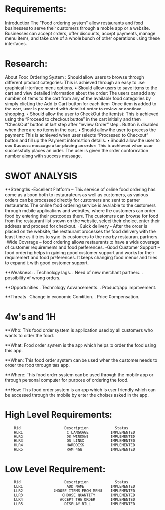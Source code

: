 # Requirements:

Introduction The "Food ordering system" allow restaurants and food businesses to serve their customers through a mobile app or a website. Businesses can accept orders, offer discounts, accept payments, manage menu items, and take care of a whole bunch of other operations using these interfaces.

# Research:

About Food Ordering System :
Should allow users to browse through different product categories: This is achieved through
an easy to use graphical interface menu options.
• Should allow users to save items to the cart and view detailed information about the order:
The users can add any number of items to the cart from any of the available food categories by
simply clicking the Add to Cart button for each item. Once item is added to the cart, user is
presented with detailed order to review or continue shopping.
• Should allow the user to CheckOut the item(s): This is achieved using the “Proceed to checkout
button” in the cart initially and then “CheckOut” button at last step after “review Order” step..
Button is disabled when there are no items in the cart.
• Should allow the user to process the payment: This is achieved when user selects “Processed to
Checkout” button and fill up the Payment information details.
• Should allow the user to see Success message after placing an order: This is achieved when
user successfully places an order. The user is given the order conformation number along with
success message.

# SWOT ANALYSIS

**Strengths
-Excellent Platform – This service of online food ordering has come as a boon both to restaurateurs as well as customers, as various orders can be processed directly for customers and sent to parner restaurants. The online food ordering service is available to the customers through mobile applications and websites, where the customers can order food by entering their postcodes there. The customers can browse for food from the restaurant list shown on the website, select their choice, enter their address and proceed for checkout.
-Quick delivery – After the order is placed on the website, the restaurant processes the food delivery with the least time as it tries to sync its customers to the nearby restaurant partners.
-Wide Coverage –  food ordering allows restaurants to have a wide coverage of customer requirements and food preferences.
-Good Customer Support –  food ordering helps in gaining good customer support and works for their requirement and food preferences. It keeps changing food menus and tries to expand it with good customer support.

 **Weakness:
. Technology lags.
. Need of new merchant partners.
. possibility of wrong orders.

 **Opportunities
. Technology Advancements.
. Product/app improvement.

**Threats
. Change in economic Condition.
. Price Compensation.

# 4w's and 1H

**Who:
This food order system is application used by all customers who wants to order the food.

**What:
Food order system is the app which helps to order the food using this app.

**When:
This food order system can be used when the customer needs to order the food through this app.

**Where:
This food order system can be used through the mobile app or through personal computer for purpose of ordering the food.

**How:
This food order system is an app which is user friendly which can be accessed through the mobile by enter the choises asked in the app.


#  High Level Requirements:

        Rid                    Description            Status
        HLR1                    C LANGUAGE          IMPLEMENTED
        HLR2                    OS WINDOWS          IMPLEMENTED
        HLR3                    OS LINUX            IMPLEMENTED
        HLR4                    HARDDISK            IMPLEMENTED
        HLR5                    RAM 4GB             IMPLEMENTED

#  Low Level Requirement:

        Rid                    Description            Status
        LLR1                    ADD NAME            IMPLEMENTED
        LLR2              CHOOSE ITEMS FROM MENU    IMPLEMENTED
        LLR3                  CHOOSE QUANTITY       IMPLEMENTED
        LLR4                 ACCEPT THE ORDER       IMPLEMENTED
        LLR5                   DISPLAY BILL         IMPLEMENTED
    








